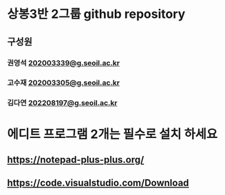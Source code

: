 # 상봉3반 2그룹 github repository

## 구성원
### 권영석 202003339@g.seoil.ac.kr
### 고수재 202003305@g.seoil.ac.kr
### 김다연 202208197@g.seoil.ac.kr

# 에디트 프로그램 2개는 필수로 설치 하세요

## https://notepad-plus-plus.org/
## https://code.visualstudio.com/Download

